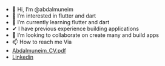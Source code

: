 - 👋 Hi, I’m @abdalmuneim
- 👀 I’m interested in flutter and dart
- 🌱 I’m currently learning flutter and dart
- ✔  I have previous experience building applications
- 💞️ I’m looking to collaborate on create many and build apps
- 📫 How to reach me Via
-  [Abdalmuneim_CV.pdf](https://github.com/abdalmuneim/abdalmuneim/files/7834164/Abdalmuneim_CV.pdf)
-  [Linkedin](https://www.linkedin.com/in/abdalmuneim-mahmoud-5865bb176)

<!---
abdalmuneim/abdalmuneim is a ✨ special ✨ repository because its `README.md` (this file) appears on your GitHub profile.
You can click the Preview link to take a look at your changes.
--->
